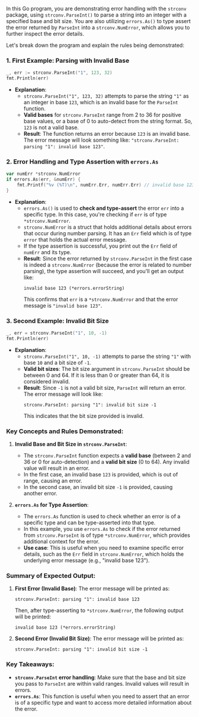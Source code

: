 In this Go program, you are demonstrating error handling with the `strconv` package, using `strconv.ParseInt()` to parse a string into an integer with a specified base and bit size. You are also utilizing `errors.As()` to type assert the error returned by `ParseInt` into a `strconv.NumError`, which allows you to further inspect the error details.

Let's break down the program and explain the rules being demonstrated:

### 1. **First Example: Parsing with Invalid Base**
```go
_, err := strconv.ParseInt("1", 123, 32)
fmt.Println(err)
```

- **Explanation**:
  - `strconv.ParseInt("1", 123, 32)` attempts to parse the string `"1"` as an integer in base `123`, which is an invalid base for the `ParseInt` function. 
  - **Valid bases** for `strconv.ParseInt` range from 2 to 36 for positive base values, or a base of 0 to auto-detect from the string format. So, `123` is not a valid base.
  - **Result**: The function returns an error because `123` is an invalid base. The error message will look something like: `"strconv.ParseInt: parsing "1": invalid base 123"`.

### 2. **Error Handling and Type Assertion with `errors.As`**
```go
var numErr *strconv.NumError
if errors.As(err, &numErr) {
    fmt.Printf("%v (%T)\n", numErr.Err, numErr.Err) // invalid base 123 (*errors.errorString)
}
```

- **Explanation**:
  - `errors.As()` is used to **check and type-assert** the error `err` into a specific type. In this case, you're checking if `err` is of type `*strconv.NumError`.
  - `strconv.NumError` is a struct that holds additional details about errors that occur during number parsing. It has an `Err` field which is of type `error` that holds the actual error message.
  - If the type assertion is successful, you print out the `Err` field of `numErr` and its type.
  - **Result**: Since the error returned by `strconv.ParseInt` in the first case is indeed a `strconv.NumError` (because the error is related to number parsing), the type assertion will succeed, and you'll get an output like:
    ```
    invalid base 123 (*errors.errorString)
    ```
    This confirms that `err` is a `*strconv.NumError` and that the error message is `"invalid base 123"`.

### 3. **Second Example: Invalid Bit Size**
```go
_, err = strconv.ParseInt("1", 10, -1)
fmt.Println(err)
```

- **Explanation**:
  - `strconv.ParseInt("1", 10, -1)` attempts to parse the string `"1"` with base `10` and a bit size of `-1`. 
  - **Valid bit sizes**: The bit size argument in `strconv.ParseInt` should be between 0 and 64. If it is less than 0 or greater than 64, it is considered invalid.
  - **Result**: Since `-1` is not a valid bit size, `ParseInt` will return an error. The error message will look like: 
    ```
    strconv.ParseInt: parsing "1": invalid bit size -1
    ```
    This indicates that the bit size provided is invalid.

### Key Concepts and Rules Demonstrated:

1. **Invalid Base and Bit Size in `strconv.ParseInt`**:
   - The `strconv.ParseInt` function expects a **valid base** (between 2 and 36 or 0 for auto-detection) and a **valid bit size** (0 to 64). Any invalid value will result in an error.
   - In the first case, an invalid base `123` is provided, which is out of range, causing an error.
   - In the second case, an invalid bit size `-1` is provided, causing another error.

2. **`errors.As` for Type Assertion**:
   - The `errors.As` function is used to check whether an error is of a specific type and can be type-asserted into that type.
   - In this example, you use `errors.As` to check if the error returned from `strconv.ParseInt` is of type `*strconv.NumError`, which provides additional context for the error.
   - **Use case**: This is useful when you need to examine specific error details, such as the `Err` field in `strconv.NumError`, which holds the underlying error message (e.g., "invalid base 123").

### Summary of Expected Output:

1. **First Error (Invalid Base)**:
   The error message will be printed as:
   ```
   strconv.ParseInt: parsing "1": invalid base 123
   ```
   Then, after type-asserting to `*strconv.NumError`, the following output will be printed:
   ```
   invalid base 123 (*errors.errorString)
   ```

2. **Second Error (Invalid Bit Size)**:
   The error message will be printed as:
   ```
   strconv.ParseInt: parsing "1": invalid bit size -1
   ```

### Key Takeaways:

- **`strconv.ParseInt` error handling**: Make sure that the base and bit size you pass to `ParseInt` are within valid ranges. Invalid values will result in errors.
- **`errors.As`**: This function is useful when you need to assert that an error is of a specific type and want to access more detailed information about the error.